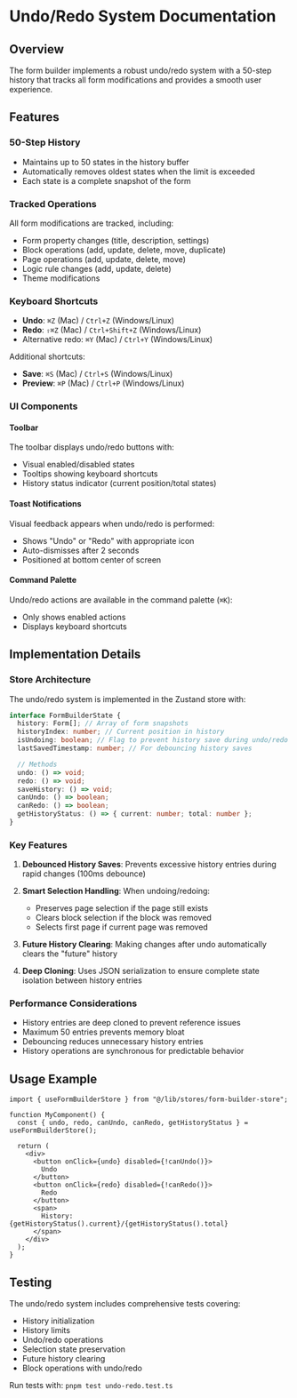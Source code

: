# Undo/Redo System Documentation

## Overview

The form builder implements a robust undo/redo system with a 50-step history that tracks all form modifications and provides a smooth user experience.

## Features

### 50-Step History

- Maintains up to 50 states in the history buffer
- Automatically removes oldest states when the limit is exceeded
- Each state is a complete snapshot of the form

### Tracked Operations

All form modifications are tracked, including:

- Form property changes (title, description, settings)
- Block operations (add, update, delete, move, duplicate)
- Page operations (add, update, delete, move)
- Logic rule changes (add, update, delete)
- Theme modifications

### Keyboard Shortcuts

- **Undo**: `⌘Z` (Mac) / `Ctrl+Z` (Windows/Linux)
- **Redo**: `⇧⌘Z` (Mac) / `Ctrl+Shift+Z` (Windows/Linux)
- Alternative redo: `⌘Y` (Mac) / `Ctrl+Y` (Windows/Linux)

Additional shortcuts:

- **Save**: `⌘S` (Mac) / `Ctrl+S` (Windows/Linux)
- **Preview**: `⌘P` (Mac) / `Ctrl+P` (Windows/Linux)

### UI Components

#### Toolbar

The toolbar displays undo/redo buttons with:

- Visual enabled/disabled states
- Tooltips showing keyboard shortcuts
- History status indicator (current position/total states)

#### Toast Notifications

Visual feedback appears when undo/redo is performed:

- Shows "Undo" or "Redo" with appropriate icon
- Auto-dismisses after 2 seconds
- Positioned at bottom center of screen

#### Command Palette

Undo/redo actions are available in the command palette (`⌘K`):

- Only shows enabled actions
- Displays keyboard shortcuts

## Implementation Details

### Store Architecture

The undo/redo system is implemented in the Zustand store with:

```typescript
interface FormBuilderState {
  history: Form[]; // Array of form snapshots
  historyIndex: number; // Current position in history
  isUndoing: boolean; // Flag to prevent history save during undo/redo
  lastSavedTimestamp: number; // For debouncing history saves

  // Methods
  undo: () => void;
  redo: () => void;
  saveHistory: () => void;
  canUndo: () => boolean;
  canRedo: () => boolean;
  getHistoryStatus: () => { current: number; total: number };
}
```

### Key Features

1. **Debounced History Saves**: Prevents excessive history entries during rapid changes (100ms debounce)

2. **Smart Selection Handling**: When undoing/redoing:
   - Preserves page selection if the page still exists
   - Clears block selection if the block was removed
   - Selects first page if current page was removed

3. **Future History Clearing**: Making changes after undo automatically clears the "future" history

4. **Deep Cloning**: Uses JSON serialization to ensure complete state isolation between history entries

### Performance Considerations

- History entries are deep cloned to prevent reference issues
- Maximum 50 entries prevents memory bloat
- Debouncing reduces unnecessary history entries
- History operations are synchronous for predictable behavior

## Usage Example

```tsx
import { useFormBuilderStore } from "@/lib/stores/form-builder-store";

function MyComponent() {
  const { undo, redo, canUndo, canRedo, getHistoryStatus } = useFormBuilderStore();

  return (
    <div>
      <button onClick={undo} disabled={!canUndo()}>
        Undo
      </button>
      <button onClick={redo} disabled={!canRedo()}>
        Redo
      </button>
      <span>
        History: {getHistoryStatus().current}/{getHistoryStatus().total}
      </span>
    </div>
  );
}
```

## Testing

The undo/redo system includes comprehensive tests covering:

- History initialization
- History limits
- Undo/redo operations
- Selection state preservation
- Future history clearing
- Block operations with undo/redo

Run tests with: `pnpm test undo-redo.test.ts`
